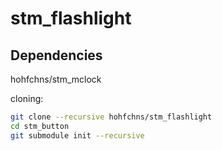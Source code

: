 # stm_flashlight
## Dependencies
hohfchns/stm_mclock

cloning:
``` bash
git clone --recursive hohfchns/stm_flashlight
cd stm_button
git submodule init --recursive
```
